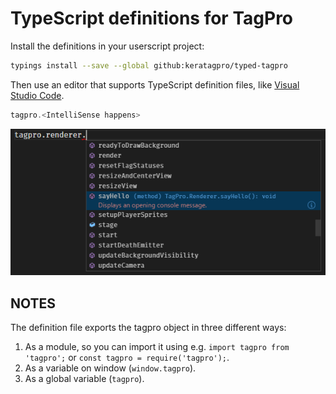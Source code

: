 # TypeScript definitions for TagPro

Install the definitions in your userscript project:

```bash
typings install --save --global github:keratagpro/typed-tagpro
```

Then use an editor that supports TypeScript definition files, like [Visual Studio Code](https://code.visualstudio.com/).

```js
tagpro.<IntelliSense happens>
```

![Screenshot](example.png)

## NOTES

The definition file exports the tagpro object in three different ways:
1. As a module, so you can import it using e.g. `import tagpro from 'tagpro';` or `const tagpro = require('tagpro');`.
2. As a variable on window (`window.tagpro`).
3. As a global variable (`tagpro`).
